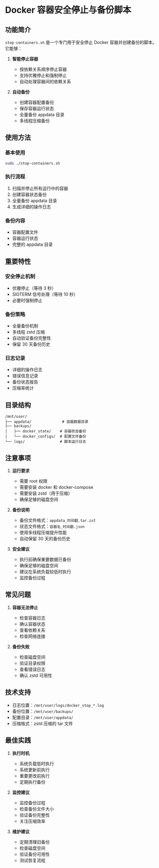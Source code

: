 # Docker 容器安全停止与备份脚本

## 功能简介

`stop-containers.sh` 是一个专门用于安全停止 Docker 容器并创建备份的脚本。它能够：

1. **智能停止容器**
   - 按依赖关系顺序停止容器
   - 支持优雅停止和强制停止
   - 自动处理容器间的依赖关系

2. **自动备份**
   - 创建容器配置备份
   - 保存容器运行状态
   - 全量备份 appdata 目录
   - 多线程压缩备份

## 使用方法

### 基本使用
```bash
sudo ./stop-containers.sh
```

### 执行流程
1. 扫描并停止所有运行中的容器
2. 创建容器状态备份
3. 全量备份 appdata 目录
4. 生成详细的操作日志

### 备份内容
- 容器配置文件
- 容器运行状态
- 完整的 appdata 目录

## 重要特性

### 安全停止机制
- 优雅停止（等待 3 秒）
- SIGTERM 信号处理（等待 10 秒）
- 必要时强制停止

### 备份策略
- 全量备份机制
- 多线程 zstd 压缩
- 自动验证备份完整性
- 保留 30 天备份历史

### 日志记录
- 详细的操作日志
- 错误信息记录
- 备份状态报告
- 压缩率统计

## 目录结构

```
/mnt/user/
├── appdata/              # 容器数据目录
├── backups/
│   ├── docker_state/    # 容器状态备份
│   └── docker_configs/  # 配置文件备份
└── logs/                # 脚本运行日志
```

## 注意事项

1. **运行要求**
   - 需要 root 权限
   - 需要安装 docker 和 docker-compose
   - 需要安装 zstd（用于压缩）
   - 确保足够的磁盘空间

2. **备份说明**
   - 备份文件格式：`appdata_时间戳.tar.zst`
   - 状态文件格式：`容器名_时间戳.json`
   - 使用多线程压缩提升性能
   - 自动保留 30 天的备份历史

3. **安全建议**
   - 执行前确保重要数据已备份
   - 确保足够的磁盘空间
   - 建议在系统负载较低时执行
   - 监控备份过程

## 常见问题

1. **容器无法停止**
   - 检查容器日志
   - 确认容器状态
   - 查看依赖关系
   - 检查网络连接

2. **备份失败**
   - 检查磁盘空间
   - 验证目录权限
   - 查看错误日志
   - 确认 zstd 可用性

## 技术支持

- 日志位置：`/mnt/user/logs/docker_stop_*.log`
- 备份位置：`/mnt/user/backups/`
- 配置目录：`/mnt/user/appdata/`
- 压缩格式：zstd 压缩的 tar 文件

## 最佳实践

1. **执行时机**
   - 系统负载低时执行
   - 系统更新前执行
   - 重要更改前执行
   - 定期执行备份

2. **监控建议**
   - 监控备份过程
   - 检查备份文件大小
   - 验证备份完整性
   - 关注压缩效率

3. **维护建议**
   - 定期清理旧备份
   - 检查磁盘空间
   - 验证备份可用性
   - 测试恢复流程 